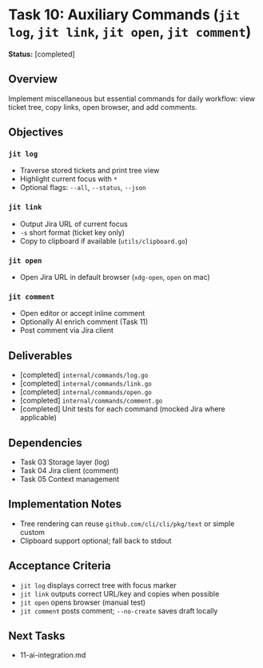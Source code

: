 # Task 10: Auxiliary Commands (`jit log`, `jit link`, `jit open`, `jit comment`)

**Status:** [completed]

## Overview
Implement miscellaneous but essential commands for daily workflow: view ticket tree, copy links, open browser, and add comments.

## Objectives
### `jit log`
- Traverse stored tickets and print tree view
- Highlight current focus with `*`
- Optional flags: `--all`, `--status`, `--json`

### `jit link`
- Output Jira URL of current focus
- `-s` short format (ticket key only)
- Copy to clipboard if available (`utils/clipboard.go`)

### `jit open`
- Open Jira URL in default browser (`xdg-open`, `open` on mac)

### `jit comment`
- Open editor or accept inline comment
- Optionally AI enrich comment (Task 11)
- Post comment via Jira client

## Deliverables
- [completed] `internal/commands/log.go`
- [completed] `internal/commands/link.go`
- [completed] `internal/commands/open.go`
- [completed] `internal/commands/comment.go`
- [completed] Unit tests for each command (mocked Jira where applicable)

## Dependencies
- Task 03 Storage layer (log)
- Task 04 Jira client (comment)
- Task 05 Context management

## Implementation Notes
- Tree rendering can reuse `github.com/cli/cli/pkg/text` or simple custom
- Clipboard support optional; fall back to stdout

## Acceptance Criteria
- `jit log` displays correct tree with focus marker
- `jit link` outputs correct URL/key and copies when possible
- `jit open` opens browser (manual test)
- `jit comment` posts comment; `--no-create` saves draft locally

## Next Tasks
- 11-ai-integration.md 